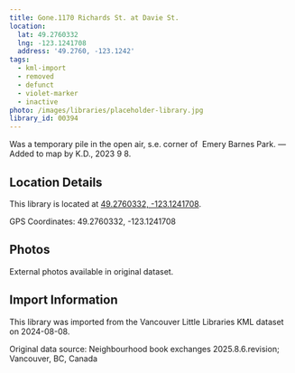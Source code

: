 ```yaml
---
title: Gone.1170 Richards St. at Davie St.
location:
  lat: 49.2760332
  lng: -123.1241708
  address: '49.2760, -123.1242'
tags:
  - kml-import
  - removed
  - defunct
  - violet-marker
  - inactive
photo: /images/libraries/placeholder-library.jpg
library_id: 00394
---
```

Was a temporary pile in the open air, s.e. corner of  Emery Barnes Park.
—Added to map by K.D., 2023 9 8.  

## Location Details

This library is located at [49.2760332, -123.1241708](https://www.google.com/maps?q=49.2760332,-123.1241708).

GPS Coordinates: 49.2760332, -123.1241708

## Photos

External photos available in original dataset.

## Import Information

This library was imported from the Vancouver Little Libraries KML dataset on 2024-08-08.

Original data source: Neighbourhood book exchanges 2025.8.6.revision; Vancouver, BC, Canada
